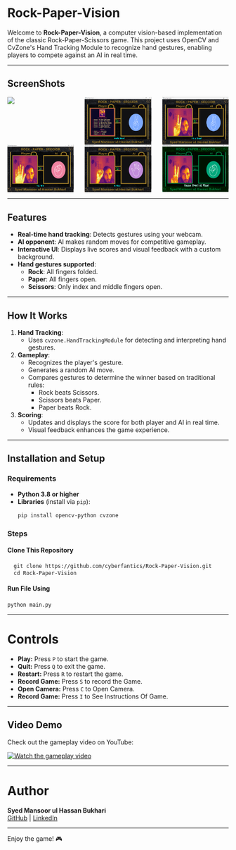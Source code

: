 # Rock-Paper-Vision

Welcome to **Rock-Paper-Vision**, a computer vision-based implementation of the classic Rock-Paper-Scissors game. This project uses OpenCV and CvZone's Hand Tracking Module to recognize hand gestures, enabling players to compete against an AI in real time.

---

## ScreenShots
<div style="display: flex; justify-content: space-between;">
  <img src="screenshots/.1.png" width="30%" />
  <img src="screenshots/2.png" width="30%" />
  <img src="screenshots/3.png" width="30%" />
</div>

<div style="display: flex; justify-content: space-between;">
  <img src="screenshots/4.png" width="30%" />
  <img src="screenshots/5.png" width="30%" />
  <img src="screenshots/6.png" width="30%" />
</div>

---

## Features
- **Real-time hand tracking**: Detects gestures using your webcam.
- **AI opponent**: AI makes random moves for competitive gameplay.
- **Interactive UI**: Displays live scores and visual feedback with a custom background.
- **Hand gestures supported**:
  - **Rock**: All fingers folded.
  - **Paper**: All fingers open.
  - **Scissors**: Only index and middle fingers open.

---

## How It Works
1. **Hand Tracking**:
   - Uses `cvzone.HandTrackingModule` for detecting and interpreting hand gestures.
2. **Gameplay**:
   - Recognizes the player's gesture.
   - Generates a random AI move.
   - Compares gestures to determine the winner based on traditional rules:
     - Rock beats Scissors.
     - Scissors beats Paper.
     - Paper beats Rock.
3. **Scoring**:
   - Updates and displays the score for both player and AI in real time.
   - Visual feedback enhances the game experience.

---

## Installation and Setup
### Requirements
- **Python 3.8 or higher**
- **Libraries** (install via `pip`):
  ```bash
  pip install opencv-python cvzone
  ```

### Steps
#### Clone This Repository
```
  git clone https://github.com/cyberfantics/Rock-Paper-Vision.git
  cd Rock-Paper-Vision
```
#### Run File Using
```python main.py```

---

# Controls
- **Play:** Press `P` to start the game.
- **Quit:** Press `Q` to exit the game.
- **Restart:** Press `R` to restart the game.
- **Record Game:** Press `S` to record the Game.
- **Open Camera:** Press `C` to Open Camera.
- **Record Game:** Press `I` to See Instructions Of Game.
---

## Video Demo
Check out the gameplay video on YouTube:

[![Watch the gameplay video](https://img.youtube.com/vi/imOyABws1ro/hqdefault.jpg)](https://www.youtube.com/watch?v=imOyABws1ro)

---

# Author
**Syed Mansoor ul Hassan Bukhari**  
[GitHub](https://github.com/cyberfantics) | [LinkedIn](https://www.linkedin.com/in/mansoor-bukhari/)

---

Enjoy the game! 🎮
